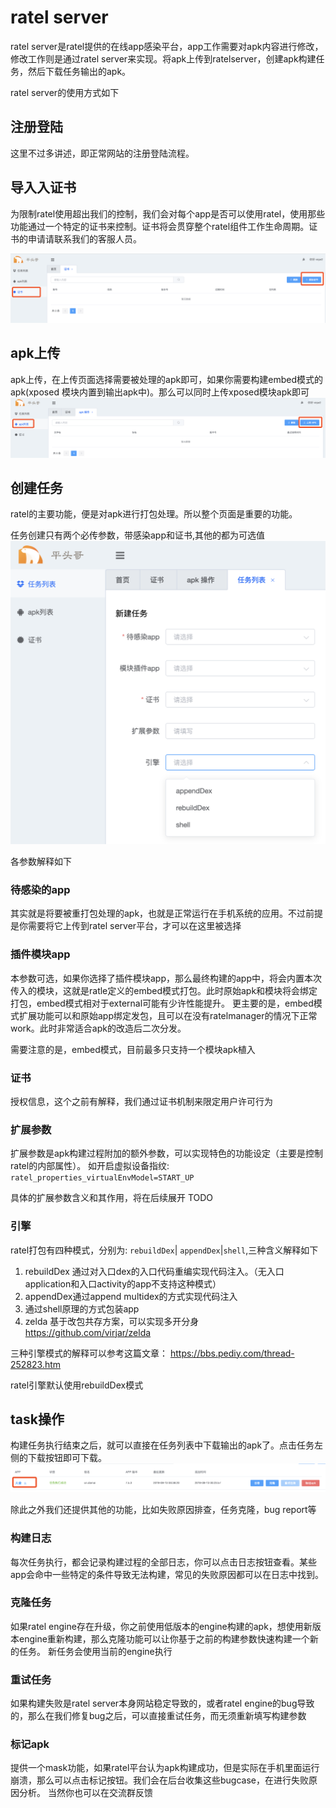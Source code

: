 # ratel server

ratel server是ratel提供的在线app感染平台，app工作需要对apk内容进行修改，修改工作则是通过ratel server来实现。将apk上传到ratelserver，创建apk构建任务，然后下载任务输出的apk。

ratel server的使用方式如下

## 注册登陆
这里不过多讲述，即正常网站的注册登陆流程。

## 导入入证书
为限制ratel使用超出我们的控制，我们会对每个app是否可以使用ratel，使用那些功能通过一个特定的证书来控制。证书将会贯穿整个ratel组件工作生命周期。证书的申请请联系我们的客服人员。

![import cerfificate img](img/2_1_import_certifite.png)

## apk上传
apk上传，在上传页面选择需要被处理的apk即可，如果你需要构建embed模式的apk(xposed 模块内置到输出apk中)。那么可以同时上传xposed模块apk即可
![upload ratel apk](img/2_2_upload_apk.png)

## 创建任务
ratel的主要功能，便是对apk进行打包处理。所以整个页面是重要的功能。

任务创建只有两个必传参数，带感染app和证书,其他的都为可选值
![create task img](img/2_3_create_task.png)

各参数解释如下
### 待感染的app
其实就是将要被重打包处理的apk，也就是正常运行在手机系统的应用。不过前提是你需要将它上传到ratel server平台，才可以在这里被选择

### 插件模块app
本参数可选，如果你选择了插件模块app，那么最终构建的app中，将会内置本次传入的模块，这就是ratle定义的embed模式打包。此时原始apk和模块将会绑定打包，embed模式相对于external可能有少许性能提升。
更主要的是，embed模式扩展功能可以和原始app绑定发包，且可以在没有ratelmanager的情况下正常work。此时非常适合apk的改造后二次分发。

需要注意的是，embed模式，目前最多只支持一个模块apk植入

### 证书
授权信息，这个之前有解释，我们通过证书机制来限定用户许可行为

### 扩展参数
扩展参数是apk构建过程附加的额外参数，可以实现特色的功能设定（主要是控制ratel的内部属性）。
如开启虚拟设备指纹: ``ratel_properties_virtualEnvModel=START_UP``

具体的扩展参数含义和其作用，将在后续展开 TODO

###  引擎
ratel打包有四种模式，分别为: ``rebuildDex``| ``appendDex``|``shell``,三种含义解释如下
1. rebuildDex 通过对入口dex的入口代码重编实现代码注入。（无入口application和入口activity的app不支持这种模式）
2. appendDex通过append multidex的方式实现代码注入
3. 通过shell原理的方式包装app
4. zelda 基于改包共存方案，可以实现多开分身 https://github.com/virjar/zelda

三种引擎模式的解释可以参考这篇文章： https://bbs.pediy.com/thread-252823.htm

ratel引擎默认使用rebuildDex模式

## task操作

构建任务执行结束之后，就可以直接在任务列表中下载输出的apk了。点击任务左侧的下载按钮即可下载。
![download apk](img/2_4_download_apk.png)

除此之外我们还提供其他的功能，比如失败原因排查，任务克隆，bug report等


### 构建日志

每次任务执行，都会记录构建过程的全部日志，你可以点击日志按钮查看。某些app会命中一些特定的条件导致无法构建，常见的失败原因都可以在日志中找到。

### 克隆任务

如果ratel engine存在升级，你之前使用低版本的engine构建的apk，想使用新版本engine重新构建，那么克隆功能可以让你基于之前的构建参数快速构建一个新的任务。
新任务会使用当前的engine执行

### 重试任务
如果构建失败是ratel server本身网站稳定导致的，或者ratel engine的bug导致的，那么在我们修复bug之后，可以直接重试任务，而无须重新填写构建参数

### 标记apk

提供一个mask功能，如果ratel平台认为apk构建成功，但是实际在手机里面运行崩溃，那么可以点击标记按钮。我们会在后台收集这些bugcase，在进行失败原因分析。
当然你也可以在交流群反馈